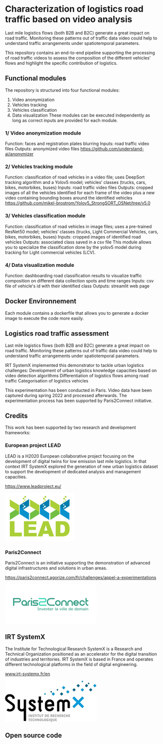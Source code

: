 # Characterization of logistics road traffic based on video analysis

Last mile logistics flows (both B2B and B2C) generate a great impact on road traffic. Monitoring these patterns out of traffic data video could help to understand traffic arrangements under spatiotemporal parameters.

This repository contains an end-to-end pipeline supporting the processing of road traffic videos to assess the composition of the different vehicles’ flows and highlight the specific contribution of logistics.

## Functional modules
The repository is structured into four functional modules:
1.	Video anonymization
2.	Vehicles tracking
3.	Vehicles classification
4.	Data visualization
These modules can be executed independently as long as correct inputs are provided for each module.


### 1/ Video anonymization module
Function: faces and registration plates blurring
Inputs: road traffic video files
Outputs: anonymized video files
https://github.com/understand-ai/anonymizer

### 2/ Vehicles tracking module
Function: classification of road vehicles in a video file; uses DeepSort tracking algorithm and a Yolov5 model; vehicles’ classes (trucks, cars, bikes, motorbikes, buses)
Inputs: road traffic video files
Outputs: cropped images of all the vehicles identified for each frame of the video plus a new video containing bounding boxes around the identified vehicles
https://github.com/mikel-brostrom/Yolov5_StrongSORT_OSNet/tree/v5.0 


### 3/ Vehicles classification module
Function: classification of road vehicles in image files; uses a pre-trained ResNet50 model; vehicles’ classes (trucks, Light Commercial Vehicles, cars, bikes, motorbikes, buses)
Inputs: cropped images of identified road vehicles 
Outputs: associated class saved in a csv file
This module allows you to specialize the classification done by the yolov5 model during tracking for Light commercial vehicles (LCV).


### 4/ Data visualization module
Function: dashboarding road classification results to visualize traffic composition on different data collection spots and time ranges
Inputs: csv file of vehicle's id with their identified class
Outputs: streamlit web page


## Docker Environnement

Each module contains a dockerfile that allows you to generate a docker image to execute the code more easily.


## Logistics road traffic assessment
Last mile logistics flows (both B2B and B2C) generate a great impact on road traffic. Monitoring these patterns out of traffic data video could help to understand traffic arrangements under spatiotemporal parameters.

IRT SystemX implemented this demonstrator to tackle urban logistics challenges:
Development of urban logistics knowledge capacities based on video detection algorithms
Differentiation of logistics flows among road traffic
Categorisation of logistics vehicles

This experimentation has been conducted in Paris. Video data have been captured during spring 2022 and processed afterwards. The experimentation process has been supported by Paris2Connect initiative.

## Credits 
This work has been supported by two research and development frameworks:

### European project LEAD
LEAD is a H2020 European collaborative project focusing on the development of digital twins for low emission last mile logistics. In that context IRT SystemX explored the generation of new urban logistics dataset to support the development of dedicated analysis and management capacities.

https://www.leadproject.eu/

![LEAD project logo](images/logo_lead.png) 

### Paris2Connect
Paris2Connect is an initiative supporting the demonstration of advanced digital infrastructures and solutions in urban areas.

https://paris2connect.agorize.com/fr/challenges/appel-a-experimentations

![Paris2connect logo](images/logo_paris2connect.png) 
 
## IRT SystemX
The Institute for Technological Research SystemX is a Research and Technical Organization positioned as an accelerator for the digital transition of industries and territories.
IRT SystemX is based in France and operates different technological platforms in the field of digital engineering.

www.irt-systemx.fr/en 

![IRT SystemX logo](images/logo_systemX.jpg) 

## Open source code

